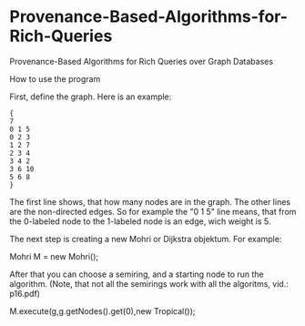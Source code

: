 # Provenance-Based-Algorithms-for-Rich-Queries
Provenance-Based Algorithms for Rich Queries over Graph Databases

How to use the program

First, define the graph. Here is an example:
```
{
7
0 1 5
0 2 3
1 2 7
2 3 4
3 4 2
3 6 10
5 6 8
}
```

The first line shows, that how many nodes are in the graph. The other lines are the non-directed edges.
So for example the "0 1 5" line means, that from the 0-labeled node to the 1-labeled node is an edge, wich weight is 5.

The next step is creating a new Mohri or Dijkstra objektum. For example:

Mohri M = new Mohri();

After that you can choose a semiring, and a starting node to run the algorithm. (Note, that not all the semirings work with all the algoritms, vid.: p16.pdf)

M.execute(g,g.getNodes().get(0),new Tropical());
